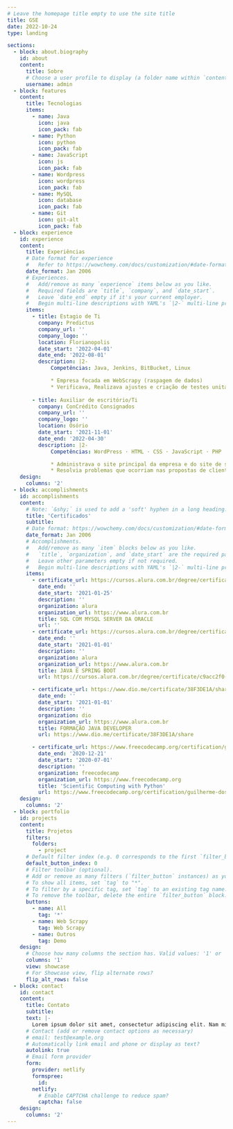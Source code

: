 ```yaml
---
# Leave the homepage title empty to use the site title
title: GSE
date: 2022-10-24
type: landing

sections:
  - block: about.biography
    id: about
    content:
      title: Sobre
      # Choose a user profile to display (a folder name within `content/authors/`)
      username: admin
  - block: features
    content:
      title: Tecnologias 
      items:
        - name: Java
          icon: java
          icon_pack: fab
        - name: Python
          icon: python
          icon_pack: fab
        - name: JavaScript
          icon: js
          icon_pack: fab
        - name: Wordpress
          icon: wordpress
          icon_pack: fab
        - name: MySQL
          icon: database
          icon_pack: fab  
        - name: Git
          icon: git-alt
          icon_pack: fab  
  - block: experience
    id: experience
    content:
      title: Experiências
      # Date format for experience
      #   Refer to https://wowchemy.com/docs/customization/#date-format
      date_format: Jan 2006
      # Experiences.
      #   Add/remove as many `experience` items below as you like.
      #   Required fields are `title`, `company`, and `date_start`.
      #   Leave `date_end` empty if it's your current employer.
      #   Begin multi-line descriptions with YAML's `|2-` multi-line prefix.
      items:
        - title: Estagio de Ti
          company: Predictus
          company_url: ''
          company_logo: ''
          location: Florianopolis
          date_start: '2022-04-01'
          date_end: '2022-08-01'
          description: |2-
              Competências: Java, Jenkins, BitBucket, Linux

              * Empresa focada em WebScrapy (raspagem de dados)
              * Verificava, Realizava ajustes e criação de testes unitarios em Bots
              
        - title: Auxiliar de escritório/Ti
          company: ConCrédito Consignados
          company_url: ''
          company_logo: ''
          location: Osório
          date_start: '2021-11-01'
          date_end: '2022-04-30'
          description: |2-
              Competências: WordPress · HTML · CSS · JavaScript · PHP

              * Administrava o site principal da empresa e do site de suporte para vendedores.
              * Resolvia problemas que ocorriam nas propostas de clientes com os bancos de acordo com sua politica.
    design:
      columns: '2'
  - block: accomplishments
    id: accomplishments
    content:
      # Note: `&shy;` is used to add a 'soft' hyphen in a long heading.
      title: 'Certificados'
      subtitle:
      # Date format: https://wowchemy.com/docs/customization/#date-format
      date_format: Jan 2006
      # Accomplishments.
      #   Add/remove as many `item` blocks below as you like.
      #   `title`, `organization`, and `date_start` are the required parameters.
      #   Leave other parameters empty if not required.
      #   Begin multi-line descriptions with YAML's `|2-` multi-line prefix.
      items:
        - certificate_url: https://cursos.alura.com.br/degree/certificate/416d5a88-141b-4a47-a61c-fd8f4bcaba11
          date_end: ''
          date_start: '2021-01-25'
          description: ''
          organization: alura⠀
          organization_url: https://www.alura.com.br
          title: SQL COM MYSQL SERVER DA ORACLE
          url: ''
        - certificate_url: https://cursos.alura.com.br/degree/certificate/c9acc2f0-c67e-41f1-8e6f-ce7bd358d72d
          date_end: ''
          date_start: '2021-01-01'
          description: ''
          organization: alura⠀
          organization_url: https://www.alura.com.br
          title: JAVA E SPRING BOOT
          url: https://cursos.alura.com.br/degree/certificate/c9acc2f0-c67e-41f1-8e6f-ce7bd358d72d

        - certificate_url: https://www.dio.me/certificate/38F3DE1A/share
          date_end: ''
          date_start: '2021-01-01'
          description: ''
          organization: dio
          organization_url: https://www.alura.com.br
          title: FORMAÇÃO JAVA DEVELOPER
          url: https://www.dio.me/certificate/38F3DE1A/share

        - certificate_url: https://www.freecodecamp.org/certification/guilherme-dos-santos-de-espindula/scientific-computing-with-python-v7
          date_end: '2020-12-21'
          date_start: '2020-07-01'
          description: ''
          organization: freecodecamp
          organization_url: https://www.freecodecamp.org
          title: 'Scientific Computing with Python'
          url: https://www.freecodecamp.org/certification/guilherme-dos-santos-de-espindula/scientific-computing-with-python-v7
    design:
      columns: '2'
  - block: portfolio
    id: projects
    content:
      title: Projetos
      filters:
        folders:
          - project
      # Default filter index (e.g. 0 corresponds to the first `filter_button` instance below).
      default_button_index: 0
      # Filter toolbar (optional).
      # Add or remove as many filters (`filter_button` instances) as you like.
      # To show all items, set `tag` to "*".
      # To filter by a specific tag, set `tag` to an existing tag name.
      # To remove the toolbar, delete the entire `filter_button` block.
      buttons:
        - name: All
          tag: '*'
        - name: Web Scrapy
          tag: Web Scrapy
        - name: Outros
          tag: Demo
    design:
      # Choose how many columns the section has. Valid values: '1' or '2'.
      columns: '1'
      view: showcase
      # For Showcase view, flip alternate rows?
      flip_alt_rows: false
  - block: contact
    id: contact
    content:
      title: Contato
      subtitle:
      text: |-
        Lorem ipsum dolor sit amet, consectetur adipiscing elit. Nam mi diam, venenatis ut magna et, vehicula efficitur enim.
      # Contact (add or remove contact options as necessary)
      # email: test@example.org
      # Automatically link email and phone or display as text?
      autolink: true
      # Email form provider
      form:
        provider: netlify
        formspree:
          id:
        netlify:
          # Enable CAPTCHA challenge to reduce spam?
          captcha: false
    design:
      columns: '2'
---
```


